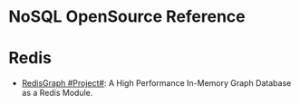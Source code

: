 # NoSQL OpenSource Reference

# Redis

* [RedisGraph #Project#](http://redisgraph.io/design/): A High Performance In-Memory Graph Database as a Redis Module.
